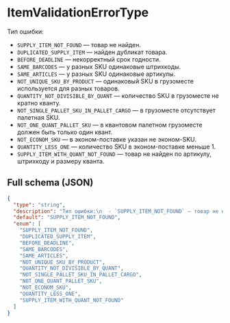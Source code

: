# ItemValidationErrorType

Тип ошибки:
  - `SUPPLY_ITEM_NOT_FOUND` — товар не найден.
  - `DUPLICATED_SUPPLY_ITEM` — найден дубликат товара.
  - `BEFORE_DEADLINE` — некорректный срок годности.
  - `SAME_BARCODES` — у разных SKU одинаковые штрихкоды.
  - `SAME_ARTICLES` — у разных SKU одинаковые артикулы.
  - `NOT_UNIQUE_SKU_BY_PRODUCT` — одинаковый SKU в грузоместе используется для разных товаров.
  - `QUANTITY_NOT_DIVISIBLE_BY_QUANT` — количество SKU в грузоместе не кратно кванту.
  - `NOT_SINGLE_PALLET_SKU_IN_PALLET_CARGO` — в грузоместе отсутствует палетная SKU.
  - `NOT_ONE_QUANT_PALLET_SKU` — в квантовом палетном грузоместе должен быть только один квант.
  - `NOT_ECONOM_SKU` — в эконом-поставке указан не эконом-SKU.
  - `QUANTITY_LESS_ONE` — количество SKU в эконом-поставке меньше 1.
  - `SUPPLY_ITEM_WITH_QUANT_NOT_FOUND` — товар не найден по артикулу, штрихкоду и размеру кванта.


## Full schema (JSON)
```json
{
  "type": "string",
  "description": "Тип ошибки:\n  - `SUPPLY_ITEM_NOT_FOUND` — товар не найден.\n  - `DUPLICATED_SUPPLY_ITEM` — найден дубликат товара.\n  - `BEFORE_DEADLINE` — некорректный срок годности.\n  - `SAME_BARCODES` — у разных SKU одинаковые штрихкоды.\n  - `SAME_ARTICLES` — у разных SKU одинаковые артикулы.\n  - `NOT_UNIQUE_SKU_BY_PRODUCT` — одинаковый SKU в грузоместе используется для разных товаров.\n  - `QUANTITY_NOT_DIVISIBLE_BY_QUANT` — количество SKU в грузоместе не кратно кванту.\n  - `NOT_SINGLE_PALLET_SKU_IN_PALLET_CARGO` — в грузоместе отсутствует палетная SKU.\n  - `NOT_ONE_QUANT_PALLET_SKU` — в квантовом палетном грузоместе должен быть только один квант.\n  - `NOT_ECONOM_SKU` — в эконом-поставке указан не эконом-SKU.\n  - `QUANTITY_LESS_ONE` — количество SKU в эконом-поставке меньше 1.\n  - `SUPPLY_ITEM_WITH_QUANT_NOT_FOUND` — товар не найден по артикулу, штрихкоду и размеру кванта.\n",
  "default": "SUPPLY_ITEM_NOT_FOUND",
  "enum": [
    "SUPPLY_ITEM_NOT_FOUND",
    "DUPLICATED_SUPPLY_ITEM",
    "BEFORE_DEADLINE",
    "SAME_BARCODES",
    "SAME_ARTICLES",
    "NOT_UNIQUE_SKU_BY_PRODUCT",
    "QUANTITY_NOT_DIVISIBLE_BY_QUANT",
    "NOT_SINGLE_PALLET_SKU_IN_PALLET_CARGO",
    "NOT_ONE_QUANT_PALLET_SKU",
    "NOT_ECONOM_SKU",
    "QUANTITY_LESS_ONE",
    "SUPPLY_ITEM_WITH_QUANT_NOT_FOUND"
  ]
}
```
